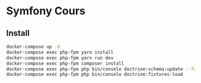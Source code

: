 Symfony Cours
=============

Install
---------

```bash
docker-compose up -d
docker-compose exec php-fpm yarn install
docker-compose exec php-fpm yarn run dev
docker-compose exec php-fpm composer install
docker-compose exec php-fpm php bin/console doctrine:schema:update --force
docker-compose exec php-fpm php bin/console doctrine:fixtures:load
```